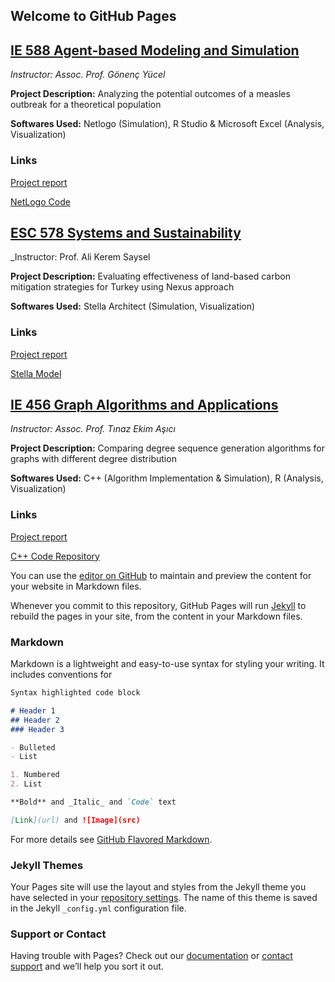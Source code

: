 ## Welcome to GitHub Pages

## [IE 588 Agent-based Modeling and Simulation](IE_588_Syllabus.PDF) 
_Instructor: Assoc. Prof. Gönenç Yücel_

**Project Description:** Analyzing the potential outcomes of a measles outbreak for a theoretical population

**Softwares Used:** Netlogo (Simulation), R Studio & Microsoft Excel (Analysis, Visualization)
### Links
[Project report](IE_588_Project_Report.pdf)

[NetLogo Code](IE_588_Project_code.nlogo)


## [ESC 578 Systems and Sustainability](https://esc.boun.edu.tr/tr/graduate-courses) 
_Instructor: Prof. Ali Kerem Saysel

**Project Description:** Evaluating effectiveness of land-based carbon mitigation strategies for Turkey using Nexus approach

**Softwares Used:** Stella Architect (Simulation, Visualization)
### Links
[Project report](ESC_578_Project_Writeup.pdf)

[Stella Model](ESC_578_Project_Model.stmx)


## [IE 456 Graph Algorithms and Applications](IE_456_Syllabus.pdf) 
_Instructor: Assoc. Prof. Tınaz Ekim Aşıcı_

**Project Description:** Comparing degree sequence generation algorithms for graphs with different degree distribution

**Softwares Used:** C++ (Algorithm Implementation & Simulation), R (Analysis, Visualization) 
### Links
[Project report](IE_456_Project_Report.pdf)

[C++ Code Repository](https://github.com/orkunirsoy/oirsoy/tree/main/IE%20_456_Project_Code)
















You can use the [editor on GitHub](https://github.com/orkunirsoy/oirsoy/edit/main/README.md) to maintain and preview the content for your website in Markdown files.

Whenever you commit to this repository, GitHub Pages will run [Jekyll](https://jekyllrb.com/) to rebuild the pages in your site, from the content in your Markdown files.

### Markdown

Markdown is a lightweight and easy-to-use syntax for styling your writing. It includes conventions for

```markdown
Syntax highlighted code block

# Header 1
## Header 2
### Header 3

- Bulleted
- List

1. Numbered
2. List

**Bold** and _Italic_ and `Code` text

[Link](url) and ![Image](src)
```

For more details see [GitHub Flavored Markdown](https://guides.github.com/features/mastering-markdown/).

### Jekyll Themes

Your Pages site will use the layout and styles from the Jekyll theme you have selected in your [repository settings](https://github.com/orkunirsoy/oirsoy/settings/pages). The name of this theme is saved in the Jekyll `_config.yml` configuration file.

### Support or Contact

Having trouble with Pages? Check out our [documentation](https://docs.github.com/categories/github-pages-basics/) or [contact support](https://support.github.com/contact) and we’ll help you sort it out.
